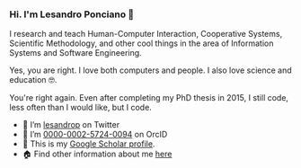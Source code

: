 ### Hi. I'm Lesandro Ponciano :handshake:

I research and teach Human-Computer Interaction, Cooperative Systems, Scientific Methodology, and other cool things in the area of Information Systems and Software Engineering.

Yes, you are right. I love both computers and people. I also love science and education :nerd_face:. 

You're right again.  Even after completing my PhD thesis in 2015, I still code, less often than I would like, but I code.

- :speech_balloon: I’m [lesandrop](https://twitter.com/lesandrop) on Twitter
- :school: I’m [0000-0002-5724-0094](orcid.org/0000-0002-5724-0094) on OrcID
- :link: This is my [Google Scholar profile](https://scholar.google.com.br/citations?user=KS9I4P0AAAAJ).
- :house: Find other information about me [here](https://lesandrop.github.io/site/)


<!--
**lesandrop/lesandrop** is a ✨ _special_ ✨ repository because its `README.md` (this file) appears on your GitHub profile.

Here are some ideas to get you started:

- 🔭 I’m currently working on ...
- 🌱 I’m currently learning ...
- 👯 I’m looking to collaborate on ...
- 🤔 I’m looking for help with ...
- 💬 Ask me about ...
- 📫 How to reach me: ...
- 😄 Pronouns: ...
- ⚡ Fun fact: ...
-->
